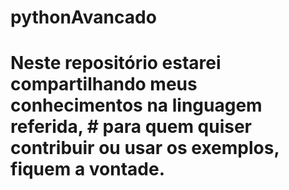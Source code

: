# pythonAvancado
# Neste repositório estarei compartilhando meus conhecimentos na linguagem referida, # para quem quiser contribuir ou usar os exemplos, fiquem a vontade.